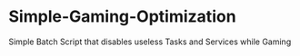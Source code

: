 # Simple-Gaming-Optimization
Simple Batch Script that disables useless Tasks and Services while Gaming
